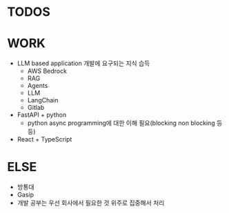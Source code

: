 # TODOS

# WORK

- LLM based application 개발에 요구되는 지식 습득
  - AWS Bedrock
  - RAG
  - Agents
  - LLM
  - LangChain
  - Gitlab
- FastAPI + python
  - python async programming에 대한 이해 필요(blocking non blocking 등등)
- React + TypeScript

# ELSE

- 방통대
- Gasip
- 개발 공부는 우선 회사에서 필요한 것 위주로 집중해서 처리
